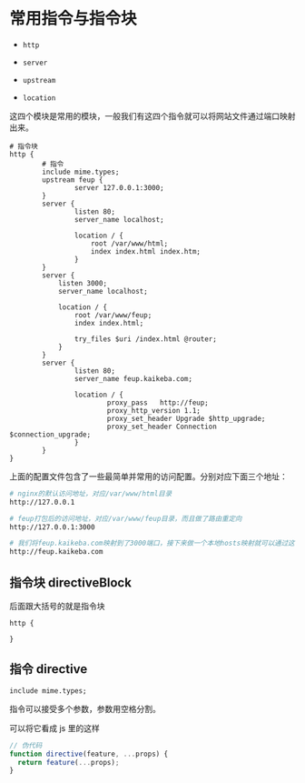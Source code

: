 # 常用指令与指令块

- `http`

- `server`

- `upstream`

- `location`

这四个模块是常用的模块，一般我们有这四个指令就可以将网站文件通过端口映射出来。

```nginx
# 指令块
http {
        # 指令
        include mime.types;
        upstream feup {
                server 127.0.0.1:3000;
        }
        server {
                listen 80;
                server_name localhost;

                location / {
                    root /var/www/html;
                    index index.html index.htm;
                }
        }
        server {
            listen 3000;
            server_name localhost;

            location / {
                root /var/www/feup;
                index index.html;

                try_files $uri /index.html @router;
            }
        }
        server {
                listen 80;
                server_name feup.kaikeba.com;

                location / {
                        proxy_pass   http://feup;
                        proxy_http_version 1.1;
                        proxy_set_header Upgrade $http_upgrade;
                        proxy_set_header Connection $connection_upgrade;
                }
        }
}
```

上面的配置文件包含了一些最简单并常用的访问配置。分别对应下面三个地址：

```bash
# nginx的默认访问地址，对应/var/www/html目录
http://127.0.0.1

# feup打包后的访问地址，对应/var/www/feup目录，而且做了路由重定向
http://127.0.0.1:3000

# 我们将feup.kaikeba.com映射到了3000端口，接下来做一个本地hosts映射就可以通过这个地址来访问feup了
http://feup.kaikeba.com
```

## 指令块 directiveBlock

后面跟大括号的就是指令块

```nginx
http {

}
```

## 指令 directive

```nginx
include mime.types;
```

指令可以接受多个参数，参数用空格分割。

可以将它看成 js 里的这样

```js
// 伪代码
function directive(feature, ...props) {
  return feature(...props);
}
```
